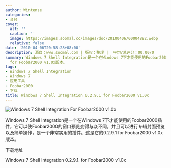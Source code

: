 ```yaml
---
author: Wintense
categories:
- 音频
cover:
  alt: ''
  caption: ''
  image: https://images.soomal.cc/images/doc/20100406/00004882.webp
  relative: false
date: '2010-04-06T20:58:28+08:00'
description: 源自：www.soomal.com | 版权：整理 |  平均/总评分：00.00/0
summary: Windows 7 Shell Integration是一个在Windows 7下才能使用的Foobar2000插件，它可以使Foobar2000的窗口预览变得与众不同，并且可以进行专辑封面预览以及简单操作，是一个非常实用的插件。这是它的0.2.9.1
  for Foobar2000 v1.0x版本。
tags:
- Windows 7 Shell Integration
- Windows 7
- 应用工具
- Foobar2000
- 下载
title: Windows 7 Shell Integration 0.2.9.1 for Foobar2000 v1.0x
---
```


![Windows 7 Shell Integration For Foobar2000 v1.0x](https://images.soomal.cc/images/doc/20100406/00004882.webp)



Windows 7 Shell Integration是一个在Windows 7下才能使用的Foobar2000插件，它可以使Foobar2000的窗口预览变得与众不同，并且可以进行专辑封面预览以及简单操作，是一个非常实用的插件。这是它的0.2.9.1 for Foobar2000 v1.0x版本。



下载地址



Windows 7 Shell Integration 0.2.9.1. for Foobar2000 v1.0x